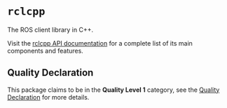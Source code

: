 # `rclcpp`

The ROS client library in C++.

Visit the [rclcpp API documentation](http://docs.ros2.org/latest/api/rclcpp/) for a complete list of its main components and features.

## Quality Declaration

This package claims to be in the **Quality Level 1** category, see the [Quality Declaration](QUALITY_DECLARATION.md) for more details.
